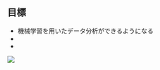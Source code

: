 ## 目標
- 機械学習を用いたデータ分析ができるようになる
- 
- 

![](https://github-readme-stats.vercel.app/api/top-langs?username=onya31-git&show_icons=true&locale=en&layout=compact)
<!--
**onya31-git/onya31-git** is a ✨ _special_ ✨ repository because its `README.md` (this file) appears on your GitHub profile.

Here are some ideas to get you started:

- 🔭 I’m currently working on ...
- 🌱 I’m currently learning ...
- 👯 I’m looking to collaborate on ...
- 🤔 I’m looking for help with ...
- 💬 Ask me about ...
- 📫 How to reach me: ...
- 😄 Pronouns: ...
- ⚡ Fun fact: ...
-->
